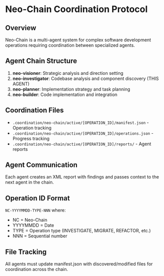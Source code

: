 # Neo-Chain Coordination Protocol

## Overview
Neo-Chain is a multi-agent system for complex software development operations requiring coordination between specialized agents.

## Agent Chain Structure
1. **neo-visioner**: Strategic analysis and direction setting
2. **neo-investigator**: Codebase analysis and component discovery (THIS AGENT)
3. **neo-planner**: Implementation strategy and task planning
4. **neo-builder**: Code implementation and integration

## Coordination Files
- `.coordination/neo-chain/active/[OPERATION_ID]/manifest.json` - Operation tracking
- `.coordination/neo-chain/active/[OPERATION_ID]/operations.json` - Progress tracking  
- `.coordination/neo-chain/active/[OPERATION_ID]/reports/` - Agent reports

## Agent Communication
Each agent creates an XML report with findings and passes context to the next agent in the chain.

## Operation ID Format
`NC-YYYYMMDD-TYPE-NNN` where:
- NC = Neo-Chain
- YYYYMMDD = Date
- TYPE = Operation type (INVESTIGATE, MIGRATE, REFACTOR, etc.)
- NNN = Sequential number

## File Tracking
All agents must update manifest.json with discovered/modified files for coordination across the chain.